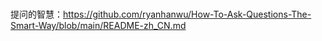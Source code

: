 #

提问的智慧：<https://github.com/ryanhanwu/How-To-Ask-Questions-The-Smart-Way/blob/main/README-zh_CN.md>

